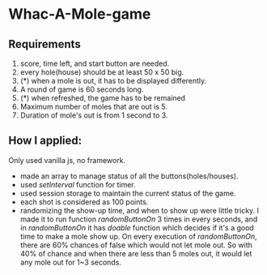 # Whac-A-Mole-game
## Requirements
1. score, time left, and start button are needed.
2. every hole(house) should be at least 50 x 50 big.
3. (\*) when a mole is out, it has to be displayed differently.
4. A round of game is 60 seconds long.
5. (\*) when refreshed, the game has to be remained
6. Maximum number of moles that are out is 5.
7. Duration of mole's out is from 1 second to 3.

## How I applied:
Only used vanilla js, no framework.

- made an array to manage status of all the buttons(holes/houses).
- used _setInterval_ function for timer.
- used session storage to maintain the current status of the game.
- each shot is considered as 100 points.
- randomizing the show-up time, and when to show up were little tricky. I made it to run function _randomButtonOn_ 3 times in every seconds, and in _randomButtonOn_ it has _doable_ function which decides if it's a good time to make a mole show up. On every execution of _randomButtonOn_, there are 60% chances of false which would not let mole out. So with 40% of chance and when there are less than 5 moles out, it would let any mole out for 1~3 seconds.
